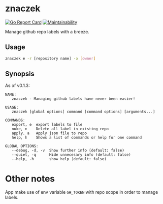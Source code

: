 # znaczek
[![Go Report Card](https://goreportcard.com/badge/github.com/jpalczewski/znaczek)](https://goreportcard.com/report/github.com/jpalczewski/znaczek)
[![Maintainability](https://api.codeclimate.com/v1/badges/cbe4df9ac2272d3b03db/maintainability)](https://codeclimate.com/github/jpalczewski/znaczek/maintainability)


Manage github repo labels with a breeze.

## Usage

```bash
znaczek e -r [repository name] -o [owner] 
```

## Synopsis
As of v0.1.3:
```
NAME:
   znaczek - Managing github labels have never been easier!

USAGE:
   znaczek [global options] command [command options] [arguments...]

COMMANDS:
   export, e  export labels to file
   nuke, n    Delete all label in existing repo
   apply, a   Apply json file to repo
   help, h    Shows a list of commands or help for one command

GLOBAL OPTIONS:
   --debug, -d, -v  Show further info (default: false)
   --quiet, -q      Hide unnecesary info (default: false)
   --help, -h       show help (default: false)
```

# Other notes
App make use of env variable `GH_TOKEN` with repo scope in order to manage labels.
